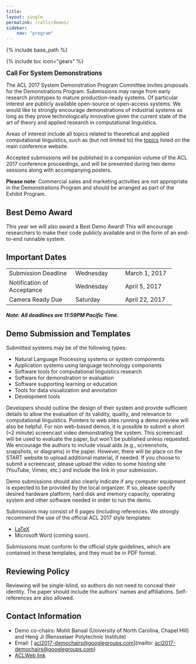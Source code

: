 ```yaml
---
title: 
layout: single
permalink: /calls/demos/
sidebar: 
    nav: "program"
---
```

{% include base_path %}

{% include toc icon="gears" %}

<span style="font-weight: bolder;font-size: larger;">Call For System Demonstrations</span>

The ACL 2017 System Demonstration Program Committee invites proposals for the Demonstrations Program. Submissions may range from early research prototypes to mature production-ready systems. Of particular interest are publicly available open-source or open-access systems. We would like to strongly encourage demonstrations of industrial systems as long as they prove technologically innovative given the current state of the art of theory and applied research in computational linguistics. 

Areas of interest include all topics related to theoretical and applied computational linguistics, such as (but not limited to) the [topics](http://acl2017.org/calls/papers) listed on the main conference website.

Accepted submissions will be published in a companion volume of the ACL 2017 conference proceedings, and will be presented during two demo sessions along with accompanying posters. 

<strong>Please note</strong>: Commercial sales and marketing activities are not appropriate in the Demonstrations Program and should be arranged as part of the Exhibit Program.

## Best Demo Award
This year we will also award a Best Demo Award! This will encourage researchers to make their code publicly available and in the form of an end-to-end runnable system. 

## Important Dates

<table style="width: 90%">
    <tbody>
        <tr>
            <td style="width: 40%;">Submission Deadline</td>
            <td style="width: 30%;">Wednesday</td>
            <td>March 1, 2017</td>
        </tr>
        <tr>
            <td>Notification of Acceptance</td>
            <td>Wednesday</td>
            <td>April 5, 2017</td>
        </tr>
        <tr>
          <td>Camera Ready Due</td>
          <td>Saturday</td>
          <td>April 22, 2017</td>
        </tr>
    </tbody>
</table>

<h5>Note: All deadlines are 11:59PM Pacific Time.</h5>

## Demo Submission and Templates

Submitted systems may be of the following types:

- Natural Language Processing systems or system components
- Application systems using language technology components
- Software tools for computational linguistics research
- Software for demonstration or evaluation
- Software supporting learning or education
- Tools for data visualization and annotation
- Development tools

Developers should outline the design of their system and provide sufficient
details to allow the evaluation of its validity, quality, and relevance to
computational linguistics. Pointers to web sites running a demo preview
will also be helpful. For non web-based demos, it is possible to submit a
short (~2 minute) screencast video demonstrating the system. This
screencast will be used to evaluate the paper, but won't be published
unless requested. We encourage the authors to include visual aids (e.g.,
screenshots, snapshots, or diagrams) in the paper. However, there will be
place on the START website to upload additional material, if needed. If you
choose to submit a screencast, please upload the video to some hosting site
(YouTube, Vimeo, etc.) and include the link in your submission.

Demo submissions should also clearly indicate if any computer equipment is
expected to be provided by the local organizer. If so, please specify
desired hardware platform, hard disk and memory capacity, operating system
and other software needed in order to run the demo.

Submissions may consist of 6 pages (including references. We strongly recommend the use of the official ACL 2017 style templates: 

- [LaTeX](/downloads/acl17-latex.zip) 
- Microsoft Word (coming soon). 

Submissions must conform to the official style guidelines, which are contained in these templates, and they must be in PDF format.

## Reviewing Policy

Reviewing will be single-blind, so authors do not need to conceal their
identity. The paper should include the authors' names and affiliations.
Self-references are also allowed.

## Contact Information
- Demo co-chairs: Mohit Bansal (University of North Carolina, Chapel Hill) and Heng Ji (Rensselaer Polytechnic Institute)
- Email: [ acl2017-demochairs@googlegroups.com](mailto: acl2017-demochairs@googlegroups.com)
- [ACLWeb link](https://www.aclweb.org/portal/content/call-acl-2017-system-demonstrations-and-new-best-demo-paper-award)
